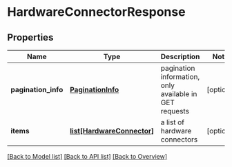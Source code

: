 # HardwareConnectorResponse

## Properties
Name | Type | Description | Notes
------------ | ------------- | ------------- | -------------
**pagination_info** | [**PaginationInfo**](PaginationInfo.md) | pagination information, only available in GET requests | [optional] 
**items** | [**list[HardwareConnector]**](HardwareConnector.md) | a list of hardware connectors | [optional] 

[[Back to Model list]](index.md#documentation-for-models) [[Back to API list]](index.md#endpoint-properties) [[Back to Overview]](index.md)


